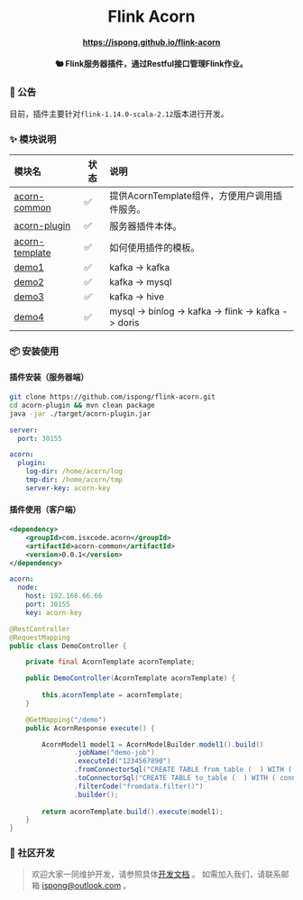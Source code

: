 <h1 align="center">
    Flink Acorn
</h1>

<h4 align="center">
    <a href="https://ispong.github.io/flink-acorn" >
        https://ispong.github.io/flink-acorn
    </a>
</h4>

<h4 align="center">
    🐿️ Flink服务器插件，通过Restful接口管理Flink作业。
</h4>

### 📢 公告

目前，插件主要针对`flink-1.14.0-scala-2.12`版本进行开发。

### ✨ 模块说明

| 模块名                                          | 状态                 | 说明                                                  |
|:---------------------------------------------|--------------------|:----------------------------------------------------|
| [acorn-common](./acorn-common/README.md)     | :white_check_mark: | 提供AcornTemplate组件，方便用户调用插件服务。                       |
| [acorn-plugin](./acorn-plugin/README.md)     | :white_check_mark: | 服务器插件本体。                                            |
| [acorn-template](./acorn-template/README.md) | :white_check_mark: | 如何使用插件的模板。                                          |
| [demo1](./demo1/README.md)                   | :white_check_mark: | kafka -> kafka                                      |
| [demo2](./demo2/README.md)                   | :white_check_mark: | kafka -> mysql                                      |
| [demo3](./demo3/README.md)                   | :white_check_mark: | kafka -> hive                                       |
| [demo4](./demo4/README.md)                   | :white_check_mark: | mysql -> binlog -> kafka -> flink -> kafka -> doris |

### 📦 安装使用

#### 插件安装（服务器端）

```bash
git clone https://github.com/ispong/flink-acorn.git
cd acorn-plugin && mvn clean package
java -jar ./target/acorn-plugin.jar
```

```yaml
server:
  port: 30155

acorn:
  plugin:
    log-dir: /home/acorn/log
    tmp-dir: /home/acorn/tmp
    server-key: acorn-key
```

#### 插件使用（客户端）

```xml
<dependency>
    <groupId>com.isxcode.acorn</groupId>
    <artifactId>acorn-common</artifactId>
    <version>0.0.1</version>
</dependency>
```

```yaml
acorn:
  node:
    host: 192.168.66.66
    port: 30155
    key: acorn-key
```

```java
@RestController
@RequestMapping
public class DemoController {

    private final AcornTemplate acornTemplate;

    public DemoController(AcornTemplate acornTemplate) {
        
        this.acornTemplate = acornTemplate;
    }

    @GetMapping("/demo")
    public AcornResponse execute() {

        AcornModel1 model1 = AcornModelBuilder.model1().build()
                .jobName("demo-job")
                .executeId("1234567890")
                .fromConnectorSql("CREATE TABLE from_table (  ) WITH ( connect='kafka',... )")
                .toConnectorSql("CREATE TABLE to_table (  ) WITH ( connect='kafka',... )")
                .filterCode("fromdata.filter()")
                .builder();
        
        return acornTemplate.build().execute(model1);
    }
}
```

### 👏 社区开发

> 欢迎大家一同维护开发，请参照具体[开发文档](https://github.com/ispong/flink-acorn/blob/main/CONTRIBUTING.md) 。
> 如需加入我们，请联系邮箱 ispong@outlook.com 。
